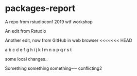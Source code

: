 # packages-report
A repo from rstudioconf 2019 wtf workshop

An edit from Rstudio

Another edit, now from GitHub in web browser
<<<<<<< HEAD




a b c d e f g h i j k l m n o p q r s t 


some local changes..


Something something something--- conflicting2
